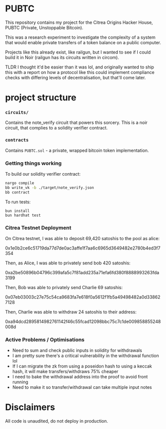 # PUBTC

This repository contains my project for the Citrea Origins Hacker House, PUBTC (Private, Unstoppable Bitcoin).

This was a research experiment to investigate the complexity of a system that would enable private transfers of a token balance on a public computer.

Projects like this already exist, like railgun, but I wanted to see if I could build it in Noir (railgun has its circuits written in circom).

TLDR I thought it'd be easier than it was lol, and originally wanted to ship this with a report on how a protocol like this could implement compliance checks with differing levels of decentralisation, but that'll come later.

# project structure

### `circuits/`

Contains the note_verify circuit that powers this sorcery. This is a noir circuit, that complies to a solidity verifier contract.

### `contracts`

Contains `PUBTC.sol` - a private, wrapped bitcoin token implementation.

### Getting things working

To build our solidity verifier contract:

```bash
nargo compile
bb write_vk -b ./target/note_verify.json
bb contract
```

To run tests:

```
bun install
bun hardhat test
```

### Citrea Testnet Deployment

On Citrea testnet, I was able to deposit 69,420 satoshis to the pool as alice:

0x1e0b2ce6c51719da77d7de0ac3affe1f7aa6c6965d3649482e2780b4ed3f7354

Then, as Alice, I was able to privately send bob 420 satoshis:

0xa2be50896b04796c399afa5c7f81add235a71efa6fd380f8888993263fda3199

Then, Bob was able to privately send Charlie 69 satoshis:

0x07eb03003c27e75c54ca9683fa7e618f0a5612f1fb5a49498482a0d338627128

Then, Charlie was able to withdraw 24 satoshis to their address:

0xa94dcd2895814982761142f46c55fcad12098bbc75c7c1de009858855248008d

### Active Problems / Optimisations

- Need to sum and check public inputs in solidity for withdrawals
- I am pretty sure there's a critical vulnerability in the withdrawal function lol
- If I can migrate the zk from using a poseidon hash to using a keccak hash, it will make transfers/withdraws 75% cheaper
- I need to bake the withdrawal address into the proof to avoid front running
- Need to make it so transfer/withdrawal can take multiple input notes

# Disclaimers

All code is unaudited, do not deploy in production.
